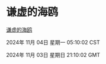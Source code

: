 # 谦虚的海鸥
[谦虚的海鸥](http://219.139.197.74:56308/qxdho/course/base/hotlink/index.php)

2024年 11月 04日 星期一 05:10:02 CST

2024年 11月 03日 星期日 21:10:02 GMT
